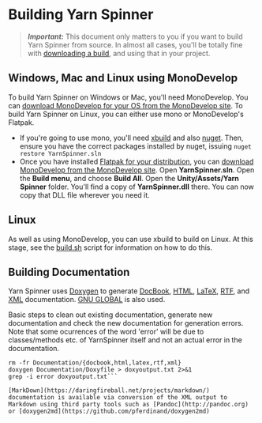 # Building Yarn Spinner

> ***Important:*** This document only matters to you if you want to build Yarn Spinner from source. In almost all cases, you'll be totally fine with [downloading a build](https://github.com/thesecretlab/YarnSpinner/releases), and using that in your project.

## Windows, Mac and Linux using MonoDevelop

To build Yarn Spinner on Windows or Mac, you'll need MonoDevelop. You can [download MonoDevelop for your OS from the MonoDevelop site](http://www.monodevelop.com/download/).
To build Yarn Spinner on Linux, you can either use mono or MonoDevelop's Flatpak.
* If you're going to use mono, you'll need [xbuild](http://www.mono-project.com/docs/tools+libraries/tools/xbuild/) and also [nuget](http://www.nuget.org). Then, ensure you have the correct packages installed by nuget, issuing `nuget restore YarnSpinner.sln`
* Once you have installed [Flatpak for your distribution](http://flatpak.org/getting.html), you can [download MonoDevelop from the MonoDevelop site](http://www.monodevelop.com/download/linux/). Open **YarnSpinner.sln**. Open the **Build menu**, and choose **Build All**. Open the **Unity/Assets/Yarn Spinner** folder. You'll find a copy of **YarnSpinner.dll** there. You can now copy that DLL file wherever you need it.

## Linux
As well as using MonoDevelop, you can use xbuild to build on Linux. At this stage, see the [build.sh](../build.sh) script for information on how to do this.

## Building Documentation

Yarn Spinner uses [Doxygen](https://www.stack.nl/~dimitri/doxygen) to generate [DocBook](http://docbook.org/), [HTML](https://en.wikipedia.org/wiki/HTML), [LaTeX](https://www.latex-project.org/help/documentation/), [RTF](https://en.wikipedia.org/wiki/Rich_Text_Format), and [XML](https://en.wikipedia.org/wiki/XML) documentation. [GNU GLOBAL](https://www.gnu.org/software/global/) is also used.

Basic steps to clean out existing documentation, generate new documentation and check the new documentation for generation errors. Note that some ocurrences of the word 'error' will be due to classes/methods etc. of YarnSpinner itself and not an actual error in the documentation.

```
rm -fr Documentation/{docbook,html,latex,rtf,xml}
doxygen Documentation/Doxyfile > doxyoutput.txt 2>&1
grep -i error doxyoutput.txt```

[MarkDown](https://daringfireball.net/projects/markdown/) documentation is available via conversion of the XML output to Markdown using third party tools such as [Pandoc](http://pandoc.org) or [doxygen2md](https://github.com/pferdinand/doxygen2md)
